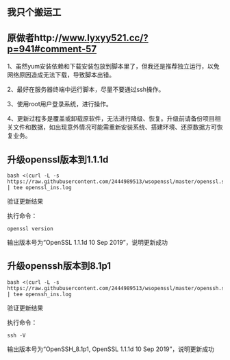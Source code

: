 ## 我只个搬运工

## 原做者http://www.lyxyy521.cc/?p=941#comment-57




1、虽然yum安装依赖和下载安装包放到脚本里了，但我还是推荐独立运行，以免网络原因造成无法下载，导致脚本出错。

2、最好在服务器终端中运行脚本，尽量不要通过ssh操作。

3、使用root用户登录系统，进行操作。

4、更新过程多是覆盖或卸载原软件，无法进行降级、恢复。升级前请备份项目相关文件和数据，如出现意外情况可能需重新安装系统、搭建环境、还原数据方可恢复业务。




## 升级openssl版本到1.1.1d

```
bash <(curl -L -s https://raw.githubusercontent.com/2444989513/wsopenssl/master/openssl.sh) | tee openssl_ins.log
```
验证更新结果

执行命令：
```
openssl version
```
输出版本号为“OpenSSL 1.1.1d  10 Sep 2019”，说明更新成功


## 升级openssh版本到8.1p1

```
bash <(curl -L -s https://raw.githubusercontent.com/2444989513/wsopenssl/master/openssh.sh) | tee openssh_ins.log
```
验证更新结果

执行命令：
```
ssh -V
```
输出版本号为“OpenSSH_8.1p1, OpenSSL 1.1.1d  10 Sep 2019”，说明更新成功






